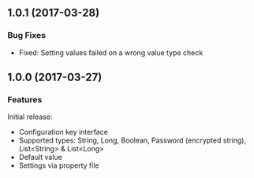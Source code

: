 

<!--
### Bug Fixes
### Features
### BREAKING CHANGES
-->

<a name="1.0.1"></a>

## 1.0.1 (2017-03-28)

### Bug Fixes

 * Fixed: Setting values failed on a wrong value type check


<a name="1.0.0"></a>

## 1.0.0 (2017-03-27)

### Features

Initial release:

* Configuration key interface
* Supported types: String, Long, Boolean, Password (encrypted string), List&lt;String&gt; & List&lt;Long&gt;
* Default value
* Settings via property file